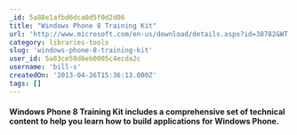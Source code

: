 ```yaml
---
_id: 5a88e1afbd6dca0d5f0d2d06
title: "Windows Phone 8 Training Kit"
url: 'http://www.microsoft.com/en-us/download/details.aspx?id=38782&WT.mc_id=rss_alldownloads_all'
category: libraries-tools
slug: 'windows-phone-8-training-kit'
user_id: 5a83ce59d6eb0005c4ecda2c
username: 'bill-s'
createdOn: '2013-04-26T15:36:13.000Z'
tags: []
---
```


<h4 id="ctl00_ctl21_ColumnRepeater_ctl00_RowRepeater_ctl01_CellRepeater_ctl00_ctl01_Description" itemprop="description">Windows Phone 8 Training Kit includes a comprehensive set of technical content to help you learn how to build applications for Windows Phone.</h4>
